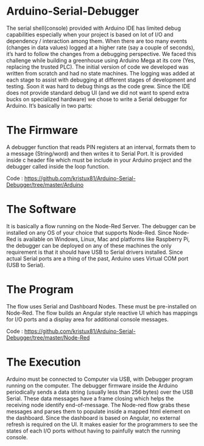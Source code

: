# Arduino-Serial-Debugger
The serial shell(console) provided with Arduino IDE has limited debug capabilities especially when your project is based on lot of I/O and dependency / interaction among them. When there are too many events (changes in data values) logged at a higher rate (say a couple of seconds), it’s hard to follow the changes from a debugging perspective. We faced this challenge while building a greenhouse using Arduino Mega at its core (Yes, replacing the trusted PLC). The initial version of code we developed was written from scratch and had no state machines. The logging was added at each stage to assist with debugging at different stages of development and testing. Soon it was hard to debug things as the code grew. Since the IDE does not provide standard debug UI (and we did not want to spend extra bucks on specialized hardware) we chose to write a Serial debugger for Arduino. It’s basically in two parts:

# The Firmware

A debugger function that reads PIN registers at an interval, formats them to a message (String/word) and then writes it to Serial Port. It is provided inside c header file which must be include in your Arduino project and the debugger called inside the loop function.

Code : https://github.com/kristux81/Arduino-Serial-Debugger/tree/master/Arduino

# The Software

It is basically a flow running on the Node-Red Server. The debugger can be installed on any OS of your choice that supports Node-Red. Since Node-Red is available on Windows, Linux, Mac and platforms like Raspberry Pi, the debugger can be deployed on any of these machines the only requirement is that it should have USB to Serial drivers installed. Since actual Serial ports are a thing of the past, Arduino uses Virtual COM port (USB to Serial).

# The Program

The flow uses Serial and Dashboard Nodes. These must be pre-installed on Node-Red. The flow builds an Angular style reactive UI which has mappings for I/O ports and a display area for additional console messages.

Code : https://github.com/kristux81/Arduino-Serial-Debugger/tree/master/Node-Red

# The Execution

Arduino must be connected to Computer via USB, with Debugger program running on the computer. The debugger firmware inside the Arduino periodically sends a data string (usually less than 256 bytes) over the USB Serial. These data messages have a frame closing which helps the receiving node identify end-of-message. The Node-red flow grabs these messages and parses them to populate inside a mapped html element on the dashboard. Since the dashboard is based on Angular, no external refresh is required on the UI. It makes easier for the programmers to see the states of each I/O ports without having to painfully watch the running console.
